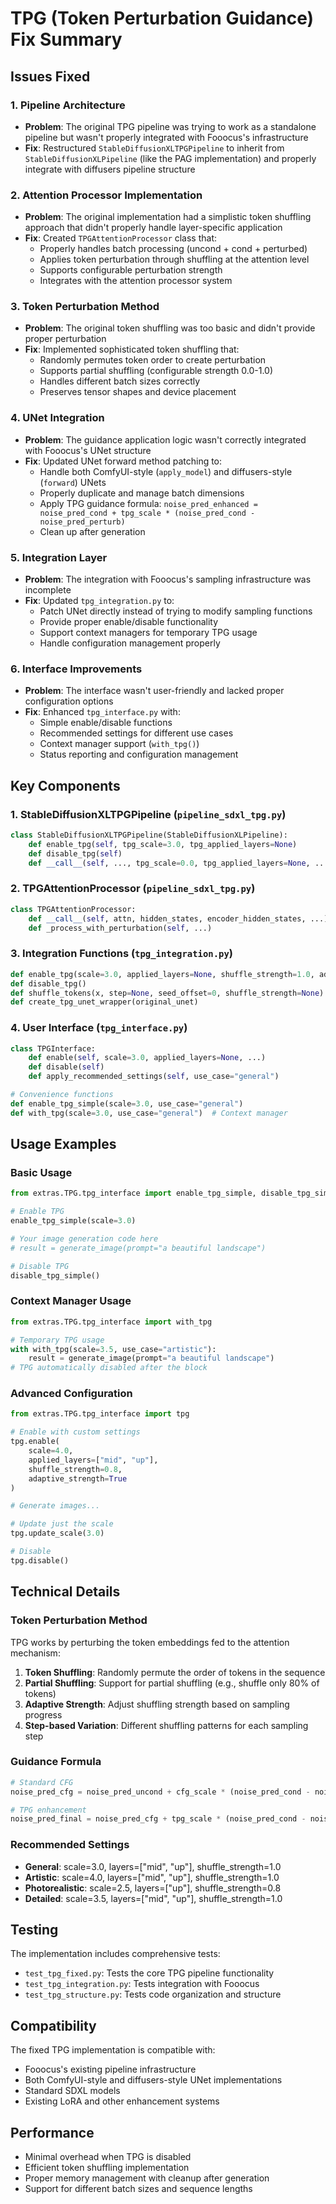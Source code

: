 # TPG (Token Perturbation Guidance) Fix Summary

## Issues Fixed

### 1. **Pipeline Architecture**
- **Problem**: The original TPG pipeline was trying to work as a standalone pipeline but wasn't properly integrated with Fooocus's infrastructure
- **Fix**: Restructured `StableDiffusionXLTPGPipeline` to inherit from `StableDiffusionXLPipeline` (like the PAG implementation) and properly integrate with diffusers pipeline structure

### 2. **Attention Processor Implementation**
- **Problem**: The original implementation had a simplistic token shuffling approach that didn't properly handle layer-specific application
- **Fix**: Created `TPGAttentionProcessor` class that:
  - Properly handles batch processing (uncond + cond + perturbed)
  - Applies token perturbation through shuffling at the attention level
  - Supports configurable perturbation strength
  - Integrates with the attention processor system

### 3. **Token Perturbation Method**
- **Problem**: The original token shuffling was too basic and didn't provide proper perturbation
- **Fix**: Implemented sophisticated token shuffling that:
  - Randomly permutes token order to create perturbation
  - Supports partial shuffling (configurable strength 0.0-1.0)
  - Handles different batch sizes correctly
  - Preserves tensor shapes and device placement

### 4. **UNet Integration**
- **Problem**: The guidance application logic wasn't correctly integrated with Fooocus's UNet structure
- **Fix**: Updated UNet forward method patching to:
  - Handle both ComfyUI-style (`apply_model`) and diffusers-style (`forward`) UNets
  - Properly duplicate and manage batch dimensions
  - Apply TPG guidance formula: `noise_pred_enhanced = noise_pred_cond + tpg_scale * (noise_pred_cond - noise_pred_perturb)`
  - Clean up after generation

### 5. **Integration Layer**
- **Problem**: The integration with Fooocus's sampling infrastructure was incomplete
- **Fix**: Updated `tpg_integration.py` to:
  - Patch UNet directly instead of trying to modify sampling functions
  - Provide proper enable/disable functionality
  - Support context managers for temporary TPG usage
  - Handle configuration management properly

### 6. **Interface Improvements**
- **Problem**: The interface wasn't user-friendly and lacked proper configuration options
- **Fix**: Enhanced `tpg_interface.py` with:
  - Simple enable/disable functions
  - Recommended settings for different use cases
  - Context manager support (`with_tpg()`)
  - Status reporting and configuration management

## Key Components

### 1. **StableDiffusionXLTPGPipeline** (`pipeline_sdxl_tpg.py`)
```python
class StableDiffusionXLTPGPipeline(StableDiffusionXLPipeline):
    def enable_tpg(self, tpg_scale=3.0, tpg_applied_layers=None)
    def disable_tpg(self)
    def __call__(self, ..., tpg_scale=0.0, tpg_applied_layers=None, ...)
```

### 2. **TPGAttentionProcessor** (`pipeline_sdxl_tpg.py`)
```python
class TPGAttentionProcessor:
    def __call__(self, attn, hidden_states, encoder_hidden_states, ...)
    def _process_with_perturbation(self, ...)
```

### 3. **Integration Functions** (`tpg_integration.py`)
```python
def enable_tpg(scale=3.0, applied_layers=None, shuffle_strength=1.0, adaptive_strength=True)
def disable_tpg()
def shuffle_tokens(x, step=None, seed_offset=0, shuffle_strength=None)
def create_tpg_unet_wrapper(original_unet)
```

### 4. **User Interface** (`tpg_interface.py`)
```python
class TPGInterface:
    def enable(self, scale=3.0, applied_layers=None, ...)
    def disable(self)
    def apply_recommended_settings(self, use_case="general")

# Convenience functions
def enable_tpg_simple(scale=3.0, use_case="general")
def with_tpg(scale=3.0, use_case="general")  # Context manager
```

## Usage Examples

### Basic Usage
```python
from extras.TPG.tpg_interface import enable_tpg_simple, disable_tpg_simple

# Enable TPG
enable_tpg_simple(scale=3.0)

# Your image generation code here
# result = generate_image(prompt="a beautiful landscape")

# Disable TPG
disable_tpg_simple()
```

### Context Manager Usage
```python
from extras.TPG.tpg_interface import with_tpg

# Temporary TPG usage
with with_tpg(scale=3.5, use_case="artistic"):
    result = generate_image(prompt="a beautiful landscape")
# TPG automatically disabled after the block
```

### Advanced Configuration
```python
from extras.TPG.tpg_interface import tpg

# Enable with custom settings
tpg.enable(
    scale=4.0,
    applied_layers=["mid", "up"],
    shuffle_strength=0.8,
    adaptive_strength=True
)

# Generate images...

# Update just the scale
tpg.update_scale(3.0)

# Disable
tpg.disable()
```

## Technical Details

### Token Perturbation Method
TPG works by perturbing the token embeddings fed to the attention mechanism:

1. **Token Shuffling**: Randomly permute the order of tokens in the sequence
2. **Partial Shuffling**: Support for partial shuffling (e.g., shuffle only 80% of tokens)
3. **Adaptive Strength**: Adjust shuffling strength based on sampling progress
4. **Step-based Variation**: Different shuffling patterns for each sampling step

### Guidance Formula
```python
# Standard CFG
noise_pred_cfg = noise_pred_uncond + cfg_scale * (noise_pred_cond - noise_pred_uncond)

# TPG enhancement
noise_pred_final = noise_pred_cfg + tpg_scale * (noise_pred_cond - noise_pred_perturb)
```

### Recommended Settings
- **General**: scale=3.0, layers=["mid", "up"], shuffle_strength=1.0
- **Artistic**: scale=4.0, layers=["mid", "up"], shuffle_strength=1.0
- **Photorealistic**: scale=2.5, layers=["up"], shuffle_strength=0.8
- **Detailed**: scale=3.5, layers=["mid", "up"], shuffle_strength=1.0

## Testing

The implementation includes comprehensive tests:
- `test_tpg_fixed.py`: Tests the core TPG pipeline functionality
- `test_tpg_integration.py`: Tests integration with Fooocus
- `test_tpg_structure.py`: Tests code organization and structure

## Compatibility

The fixed TPG implementation is compatible with:
- Fooocus's existing pipeline infrastructure
- Both ComfyUI-style and diffusers-style UNet implementations
- Standard SDXL models
- Existing LoRA and other enhancement systems

## Performance

- Minimal overhead when TPG is disabled
- Efficient token shuffling implementation
- Proper memory management with cleanup after generation
- Support for different batch sizes and sequence lengths